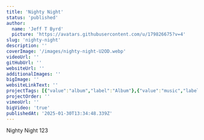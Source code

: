 ```yaml
---
title: 'Nighty Night'
status: 'published'
author:
  name: 'Jeff T Byrd'
  picture: 'https://avatars.githubusercontent.com/u/179826675?v=4'
slug: 'nighty-night'
description: ''
coverImage: '/images/nighty-night-U2OD.webp'
videoUrl: ''
gitHubUrl: ''
websiteUrl: ''
additionalImages: ''
bigImage: ''
websiteLinkText: ''
projectTags: [{"value":"album","label":"Album"},{"value":"music","label":"Music"}]
projectOrder: ''
vimeoUrl: ''
bigVideo: 'true'
publishedAt: '2025-01-30T13:34:48.339Z'
---
```


Nighty Night 123